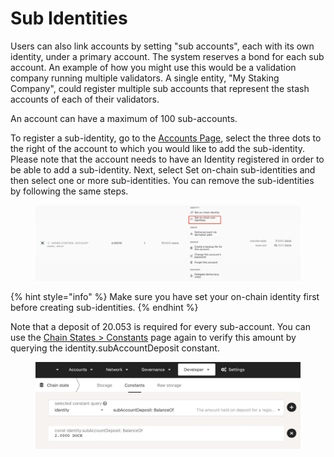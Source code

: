 # Sub Identities

Users can also link accounts by setting "sub accounts", each with its own identity, under a primary account. The system reserves a bond for each sub account. An example of how you might use this would be a validation company running multiple validators. A single entity, "My Staking Company", could register multiple sub accounts that represent the stash accounts of each of their validators.

An account can have a maximum of 100 sub-accounts.

To register a sub-identity, go to the [Accounts Page](https://fe.dock.io/#/accounts), select the three dots to the right of the account to which you would like to add the sub-identity. Please note that the account needs to have an Identity registered in order to be able to add a sub-identity. Next, select Set on-chain sub-identities and then select one or more sub-identities. You can remove the sub-identities by following the same steps.

<figure><img src="../.gitbook/assets/Screenshot 2024-02-20 at 12.53.49.png" alt=""><figcaption></figcaption></figure>

{% hint style="info" %}
Make sure you have set your on-chain identity first before creating sub-identities.
{% endhint %}

Note that a deposit of 20.053 is required for every sub-account. You can use the [Chain States > Constants](https://fe.dock.io/#/chainstate/constants) page again to verify this amount by querying the identity.subAccountDeposit constant.

<figure><img src="../.gitbook/assets/subaccountdeposit.png" alt=""><figcaption></figcaption></figure>
